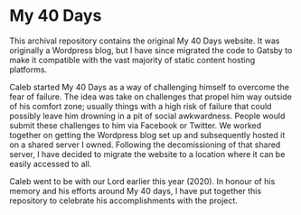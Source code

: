 # My 40 Days

This archival repository contains the original My 40 Days website. It was originally a Wordpress blog, but I have since migrated the code to Gatsby to make it compatible with the vast majority of static content hosting platforms.

Caleb started My 40 Days as a way of challenging himself to overcome the fear of failure. The idea was take on challenges that propel him way outside of his comfort zone; usually things with a high risk of failure that could possibly leave him drowning in a pit of social awkwardness. People would submit these challenges to him via Facebook or Twitter. We worked together on getting the Wordpress blog set up and subsequently hosted it on a shared server I owned. Following the decomissioning of that shared server, I have decided to migrate the website to a location where it can be easily accessed to all.

Caleb went to be with our Lord earlier this year (2020). In honour of his memory and his efforts around My 40 days, I have put together this repository to celebrate his accomplishments with the project.
